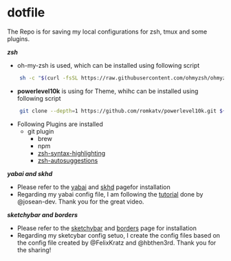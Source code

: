 # dotfile
The Repo is for saving my local configurations for zsh, tmux and some plugins.

***zsh***
* oh-my-zsh is used, which can be installed using following script
~~~ bash
    sh -c "$(curl -fsSL https://raw.githubusercontent.com/ohmyzsh/ohmyzsh/master/tools/install.sh)" 
~~~
  * <b>powerlevel10k</b> is using for Theme, whihc can be installed using following script
  ~~~ bash
      git clone --depth=1 https://github.com/romkatv/powerlevel10k.git ${ZSH_CUSTOM:-$HOME/.oh-my-zsh/custom}/themes/powerlevel10k"
  ~~~
  * Following Plugins are installed
    * git plugin
	  * brew
	  * npm
	  * [zsh-syntax-highlighting](https://github.com/zsh-users/zsh-syntax-highlighting/blob/master/INSTALL.md)
	  * [zsh-autosuggestions](https://github.com/zsh-users/zsh-autosuggestions/blob/master/INSTALL.md)

***yabai and skhd***
* Please refer to the [yabai](https://github.com/koekeishiya/yabai) and [skhd](https://github.com/koekeishiya/skhd) pagefor installation
* Regarding my yabai config file, I am following the [tutorial](https://www.josean.com/posts/yabai-setup) done by @josean-dev. Thank you for the great video.

***sketchybar and borders***
* Please refer to the [sketchybar](https://github.com/FelixKratz/SketchyBar) and [borders](https://github.com/FelixKratz/JankyBorders) page for installation
* Regarding my sketcybar config setuo, I create the config files based on the config file created by @FelixKratz and @hbthen3rd. Thank you for the sharing!

